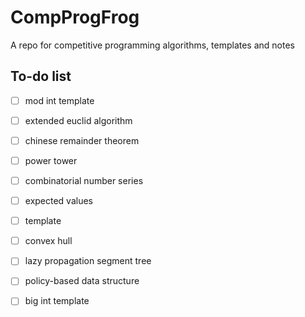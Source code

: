 # CompProgFrog

A repo for competitive programming algorithms, templates and notes

## To-do list

 - [ ] mod int template
 - [ ] extended euclid algorithm
 - [ ] chinese remainder theorem
 - [ ] power tower

 - [ ] combinatorial number series
 - [ ] expected values

 - [ ] template
 - [ ] convex hull

 - [ ] lazy propagation segment tree
 - [ ] policy-based data structure

 - [ ] big int template